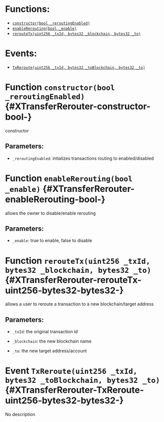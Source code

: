 

# Functions:
- [`constructor(bool _reroutingEnabled)`](#XTransferRerouter-constructor-bool-)
- [`enableRerouting(bool _enable)`](#XTransferRerouter-enableRerouting-bool-)
- [`rerouteTx(uint256 _txId, bytes32 _blockchain, bytes32 _to)`](#XTransferRerouter-rerouteTx-uint256-bytes32-bytes32-)

# Events:
- [`TxReroute(uint256 _txId, bytes32 _toBlockchain, bytes32 _to)`](#XTransferRerouter-TxReroute-uint256-bytes32-bytes32-)

# Function `constructor(bool _reroutingEnabled)` {#XTransferRerouter-constructor-bool-}
constructor

## Parameters:
- `_reroutingEnabled`:    intializes transactions routing to enabled/disabled   
# Function `enableRerouting(bool _enable)` {#XTransferRerouter-enableRerouting-bool-}
allows the owner to disable/enable rerouting

## Parameters:
- `_enable`:     true to enable, false to disable
# Function `rerouteTx(uint256 _txId, bytes32 _blockchain, bytes32 _to)` {#XTransferRerouter-rerouteTx-uint256-bytes32-bytes32-}
   allows a user to reroute a transaction to a new blockchain/target address

## Parameters:
- `_txId`:        the original transaction id

- `_blockchain`:  the new blockchain name

- `_to`:          the new target address/account

# Event `TxReroute(uint256 _txId, bytes32 _toBlockchain, bytes32 _to)` {#XTransferRerouter-TxReroute-uint256-bytes32-bytes32-}
No description
